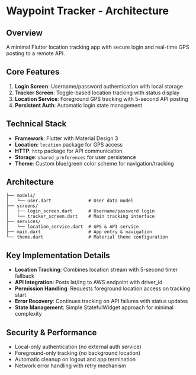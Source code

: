 # Waypoint Tracker - Architecture

## Overview
A minimal Flutter location tracking app with secure login and real-time GPS posting to a remote API.

## Core Features
1. **Login Screen**: Username/password authentication with local storage
2. **Tracker Screen**: Toggle-based location tracking with status display
3. **Location Service**: Foreground GPS tracking with 5-second API posting
4. **Persistent Auth**: Automatic login state management

## Technical Stack
- **Framework**: Flutter with Material Design 3
- **Location**: `location` package for GPS access
- **HTTP**: `http` package for API communication
- **Storage**: `shared_preferences` for user persistence
- **Theme**: Custom blue/green color scheme for navigation/tracking

## Architecture
```
├── models/
│   └── user.dart              # User data model
├── screens/
│   ├── login_screen.dart      # Username/password login
│   └── tracker_screen.dart    # Main tracking interface
├── services/
│   └── location_service.dart  # GPS & API service
├── main.dart                  # App entry & navigation
└── theme.dart                 # Material theme configuration
```

## Key Implementation Details
- **Location Tracking**: Combines location stream with 5-second timer fallback
- **API Integration**: Posts lat/lng to AWS endpoint with driver_id
- **Permission Handling**: Requests foreground location access on tracking start
- **Error Recovery**: Continues tracking on API failures with status updates
- **State Management**: Simple StatefulWidget approach for minimal complexity

## Security & Performance
- Local-only authentication (no external auth service)
- Foreground-only tracking (no background location)
- Automatic cleanup on logout and app termination
- Network error handling with retry mechanism